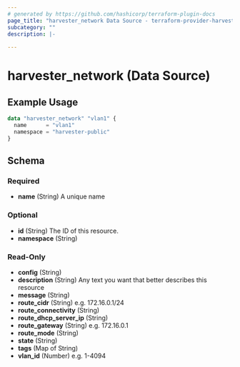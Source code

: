 ```yaml
---
# generated by https://github.com/hashicorp/terraform-plugin-docs
page_title: "harvester_network Data Source - terraform-provider-harvester"
subcategory: ""
description: |-
  
---
```


# harvester_network (Data Source)



## Example Usage

```terraform
data "harvester_network" "vlan1" {
  name      = "vlan1"
  namespace = "harvester-public"
}
```

<!-- schema generated by tfplugindocs -->
## Schema

### Required

- **name** (String) A unique name

### Optional

- **id** (String) The ID of this resource.
- **namespace** (String)

### Read-Only

- **config** (String)
- **description** (String) Any text you want that better describes this resource
- **message** (String)
- **route_cidr** (String) e.g. 172.16.0.1/24
- **route_connectivity** (String)
- **route_dhcp_server_ip** (String)
- **route_gateway** (String) e.g. 172.16.0.1
- **route_mode** (String)
- **state** (String)
- **tags** (Map of String)
- **vlan_id** (Number) e.g. 1-4094


